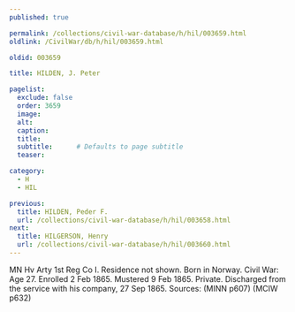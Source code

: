 ```yaml
---
published: true

permalink: /collections/civil-war-database/h/hil/003659.html
oldlink: /CivilWar/db/h/hil/003659.html

oldid: 003659

title: HILDEN, J. Peter

pagelist:
  exclude: false
  order: 3659
  image: 
  alt:
  caption:
  title:
  subtitle:      # Defaults to page subtitle
  teaser:

category: 
  - H 
  - HIL

previous:
  title: HILDEN, Peder F.
  url: /collections/civil-war-database/h/hil/003658.html  
next:
  title: HILGERSON, Henry
  url: /collections/civil-war-database/h/hil/003660.html   
---
```

MN Hv Arty 1st Reg Co I. Residence not shown. Born in Norway. Civil War: Age 27. Enrolled 2 Feb 1865. Mustered 9 Feb 1865. Private. Discharged from the service with his company, 27 Sep 1865. Sources: (MINN p607) (MCIW p632)